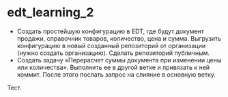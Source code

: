 # edt_learning_2
- Создать простейшую конфигурацию в EDT, где будут документ продажи, справочник товаров, количество, цена и сумма. Выгрузить конфигурацию в новый созданный репозиторий от организации (нужно создать организацию). Сделать репозиторий публичным. 
- Создать задачу «Перерасчет суммы документа при изменении цены или количества». Выполнить ее в другой ветке и привязать к ней коммит. После этого послать запрос на слияние в основную ветку.

Тест.